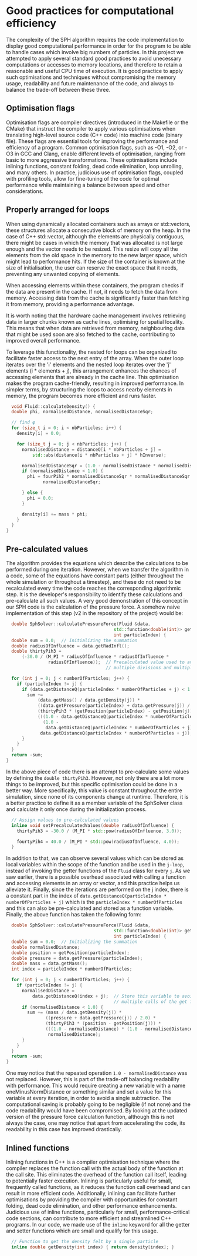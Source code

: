 # Good practices for computational efficiency

The complexity of the SPH algorithm requires the code implementation to display good computational performance in order for the program to be able to handle cases which involve big numbers of particles. In this project we attempted to apply several standard good practices to avoid unecessary computations or accesses to memory locations, and therefore to retain a reasonable and useful CPU time of execution. It is good practice to apply such optimisations and techniques without compromising the memory usage, readability and future maintenance of the code, and always to balance the trade-off between these three.

## Optimisation flags

Optimisation flags are compiler directives (introduced in the Makefile or the CMake) that instruct the compiler to apply various optimisations when translating high-level source code (C++ code) into machine code (binary file). These flags are essential tools for improving the performance and efficiency of a program. Common optimisation flags, such as -O1, -O2, or -O3 in GCC and Clang, enable different levels of optimisation, ranging from basic to more aggressive transformations. These optimisations include inlining functions, constant folding, dead code elimination, loop unrolling, and many others. In practice, judicious use of optimisation flags, coupled with profiling tools, allow for fine-tuning of the code for optimal performance while maintaining a balance between speed and other considerations.

## Properly arranged for loops

When using dynamically allocated containers such as arrays or std::vectors, these structures allocate a consecutive block of memory on the heap. In the case of C++ std::vector, although the elements are physically contiguous, there might be cases in which the memory that was allocated is not large enough and the vector needs to be resized. This resize will copy all the elements from the old space in the memory to the new larger space, which might lead to performance hits. If the size of the container is known at the size of initialisation, the user can reserve the exact space that it needs, preventing any unwanted copying of elements.

When accessing elements within these containers, the program checks if the data are present in the cache. If not, it needs to fetch the data from memory. Accessing data from the cache is significantly faster than fetching it from memory, providing a performance advantage.

It is worth noting that the hardware cache management involves retrieving data in larger chunks known as cache lines, optimising for spatial locality. This means that when data are retrieved from memory, neighbouring data that might be used soon are also fetched to the cache, contributing to improved overall performance.

To leverage this functionality, the nested for loops can be organized to facilitate faster access to the next entry of the array. When the outer loop iterates over the 'i' elements and the nested loop iterates over the 'j' elements (i * elements + j), this arrangement enhances the chances of accessing elements that are already in the cache line. This optimisation makes the program cache-friendly, resulting in improved performance. In simpler terms, by structuring the loops to access nearby elements in memory, the program becomes more efficient and runs faster.

```cpp
  void Fluid::calculateDensity() {
  double phi, normalisedDistance, normalisedDistanceSqr;

  // find φ
  for (size_t i = 0; i < nbParticles; i++) {
    density[i] = 0.0;

    for (size_t j = 0; j < nbParticles; j++) {
      normalisedDistance = distanceQ[i * nbParticles + j] =
          std::abs(distance[i * nbParticles + j] * hInverse);

      normalisedDistanceSqr = (1.0 - normalisedDistance * normalisedDistance);
      if (normalisedDistance < 1.0) {
        phi = fourPih2 * normalisedDistanceSqr * normalisedDistanceSqr *
              normalisedDistanceSqr;

      } else {
        phi = 0.0;
      }

      density[i] += mass * phi;
    }
  }
}
```

## Pre-calculated values

The algorithm provides the equations which describe the calculations to be performed during one iteration. However, when we transfer the algorithm in a code, some of the equations have constant parts (either throughout the whole simulation or throughout a timestep), and these do not need to be recalculated every time the code reaches the corresponding algorithmic step. It is the developer's responsibility to identify these calculations and pre-calculate all such values. A very good demonstration of this concept in our SPH code is the calculation of the pressure force. A somehow naive implementation of this step (v2 in the repository of the project) would be:

```cpp
  double SphSolver::calculatePressureForce(Fluid &data,
                                         std::function<double(int)> getPosition,
                                         int particleIndex) {
  double sum = 0.0;  // Initializing the summation
  double radiusOfInfluence = data.getRadInfl();
  double thirtyPih3 =
      (-30.0 / (M_PI * radiusOfInfluence * radiusOfInfluence *
                radiusOfInfluence));  // Precalculated value used to avoid
                                      // multiple divisions and multiplications

  for (int j = 0; j < numberOfParticles; j++) {
    if (particleIndex != j) {
      if (data.getDistanceQ(particleIndex * numberOfParticles + j) < 1.0) {
        sum +=
            (data.getMass() / data.getDensity(j)) *
            ((data.getPressure(particleIndex) + data.getPressure(j)) / 2.0) *
            (thirtyPih3 * (getPosition(particleIndex) - getPosition(j))) *
            (((1.0 - data.getDistanceQ(particleIndex * numberOfParticles + j)) *
              (1.0 -
               data.getDistanceQ(particleIndex * numberOfParticles + j))) /
             data.getDistanceQ(particleIndex * numberOfParticles + j));
      }
    }
  }
  return -sum;
}
```

In the above piece of code there is an attempt to pre-calculate some values by defining the ```double thirtyPih3```. However, not only there are a lot more things to be improved, but this specific optimisation could be done in a better way. More specifically, this value is constant throughout the entire simulation, since none of its components change at runtime. Therefore, it is a better practice to define it as a member variable of the SphSolver class and calculate it only once during the initialization process.

```cpp
  // Assign values to pre-calculated values
  inline void setPrecalculatedValues(double radiusOfInfluence) {
    thirtyPih3 = -30.0 / (M_PI * std::pow(radiusOfInfluence, 3.0));

    fourtyPih4 = 40.0 / (M_PI * std::pow(radiusOfInfluence, 4.0));
  }
```

In addition to that, we can observe several values which can be stored as local variables within the scope of the function and be used in the ```j-loop```, instead of invoking the getter functions of the ```Fluid``` class for every ```j```. As we saw earlier, there is a possible overhead associated with calling a function and accessing elements in an array or vector, and this practice helps us alleviate it. Finally, since the iterations are performed on the j index, there is a constant part in the index of ```data.getDistanceQ(particleIndex * numberOfParticles + j)``` which is the ```particleIndex * numberOfParticles``` and this can also be pre-calculated and stored as a function variable. Finally, the above function has taken the following form:

```cpp
  double SphSolver::calculatePressureForce(Fluid &data,
                                         std::function<double(int)> getPosition,
                                         int particleIndex) {
  double sum = 0.0;  // Initializing the summation
  double normalisedDistance;
  double position = getPosition(particleIndex);
  double pressure = data.getPressure(particleIndex);
  double mass = data.getMass();
  int index = particleIndex * numberOfParticles;

  for (int j = 0; j < numberOfParticles; j++) {
    if (particleIndex != j) {
      normalisedDistance =
          data.getDistanceQ(index + j);  // Store this variable to avoid
                                         // multiple calls of the get function
      if (normalisedDistance < 1.0) {
        sum += (mass / data.getDensity(j)) *
               ((pressure + data.getPressure(j)) / 2.0) *
               (thirtyPih3 * (position - getPosition(j))) *
               (((1.0 - normalisedDistance) * (1.0 - normalisedDistance)) /
                normalisedDistance);
      }
    }
  }
  return -sum;
}
```

One may notice that the repeated operation ```1.0 - normalisedDistance``` was not replaced. However, this is part of the trade-off balancing readability with performance. This would require creating a new variable with a name oneMinusNormDistance or something similar and set a value for this variable at every iteration, in order to avoid a single subtraction. The computational saving is probably going to be negligible (if not none) and the code readability would have been compromised. By looking at the updated version of the pressure force calculation function, although this is not always the case, one may notice that apart from accelerating the code, its readability in this case has improved drastically.

## Inlined functions

Inlining functions in C++ is a compiler optimisation technique where the compiler replaces the function call with the actual body of the function at the call site. This eliminates the overhead of the function call itself, leading to potentially faster execution. Inlining is particularly useful for small, frequently called functions, as it reduces the function call overhead and can result in more efficient code. Additionally, inlining can facilitate further optimisations by providing the compiler with opportunities for constant folding, dead code elimination, and other performance enhancements. Judicious use of inline functions, particularly for small, performance-critical code sections, can contribute to more efficient and streamlined C++ programs. In our code, we made use of the ```inline``` keyword for all the getter and setter functions which are small and qualify for this usage.

```cpp
  // Function to get the density felt by a single particle
  inline double getDensity(int index) { return density[index]; }
```
